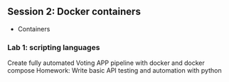 ## Session 2: Docker containers
  * Containers

### Lab 1: scripting languages
  Create fully automated Voting APP pipeline with docker and docker compose
  Homework: Write basic API testing and automation with python
